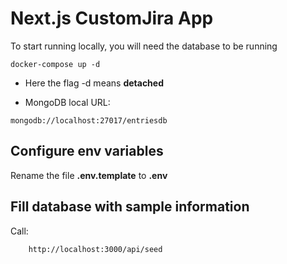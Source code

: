 # Next.js CustomJira App
To start running locally, you will need the database to be running
```
docker-compose up -d
```

* Here the flag -d means __detached__

* MongoDB local URL:
```
mongodb://localhost:27017/entriesdb
```

## Configure env variables
Rename the file __.env.template__ to __.env__

## Fill database with sample information
Call:
```
    http://localhost:3000/api/seed
```